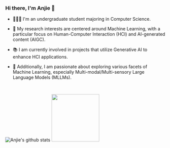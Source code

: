 ### Hi there, I'm Anjie 👋

- 🧑🏻‍💻 I'm an undergraduate student majoring in Computer Science.

- 🔬 My research interests are centered around Machine Learning, with a particular focus on Human-Computer Interaction (HCI) and AI-generated content (AIGC).

- 📚 I am currently involved in projects that utilize Generative AI to enhance HCI applications.

- 🥰 Additionally, I am passionate about exploring various facets of Machine Learning, especially Multi-modal/Multi-sensory Large Language Models (MLLMs).

<!--
**anjieyang/anjieyang** is a ✨ _special_ ✨ repository because its `README.md` (this file) appears on your GitHub profile.

Here are some ideas to get you started:

- 🔭 I’m currently working on ...
- 🌱 I’m currently learning ...
- 👯 I’m looking to collaborate on ...
- 🤔 I’m looking for help with ...
- 💬 Ask me about ...
- 📫 How to reach me: ...
- 😄 Pronouns: ...
- ⚡ Fun fact: ...
-->
<br />

![Anjie's github stats](https://github-readme-stats.vercel.app/api?username=anjieyang&count_private=true&hide=issues&theme=transparent&show_icons=true&hide_border=true)
<img height="150em" src="https://github-readme-stats.vercel.app/api/top-langs/?username=anjieyang&layout=compact&theme=date_night&hide_border=true&bg_color=00000000"/>
